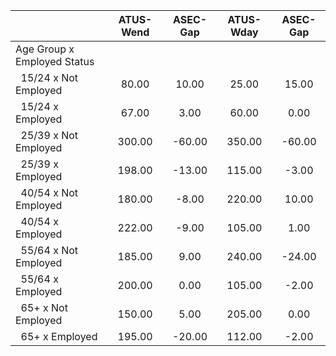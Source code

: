 
|                      |    ATUS-Wend |     ASEC-Gap |    ATUS-Wday |     ASEC-Gap |
| -------------------- | :----------: | :----------: | :----------: | :----------: |
| Age Group x Employed Status |              |              |              |              |
| &nbsp;&nbsp;15/24 x Not Employed |        80.00 |        10.00 |        25.00 |        15.00 |
| &nbsp;&nbsp;15/24 x Employed |        67.00 |         3.00 |        60.00 |         0.00 |
| &nbsp;&nbsp;25/39 x Not Employed |       300.00 |       -60.00 |       350.00 |       -60.00 |
| &nbsp;&nbsp;25/39 x Employed |       198.00 |       -13.00 |       115.00 |        -3.00 |
| &nbsp;&nbsp;40/54 x Not Employed |       180.00 |        -8.00 |       220.00 |        10.00 |
| &nbsp;&nbsp;40/54 x Employed |       222.00 |        -9.00 |       105.00 |         1.00 |
| &nbsp;&nbsp;55/64 x Not Employed |       185.00 |         9.00 |       240.00 |       -24.00 |
| &nbsp;&nbsp;55/64 x Employed |       200.00 |         0.00 |       105.00 |        -2.00 |
| &nbsp;&nbsp;65+ x Not Employed |       150.00 |         5.00 |       205.00 |         0.00 |
| &nbsp;&nbsp;65+ x Employed |       195.00 |       -20.00 |       112.00 |        -2.00 |

